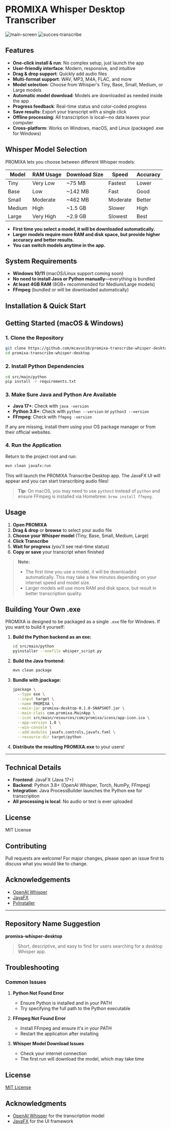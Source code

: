 # PROMIXA Whisper Desktop Transcriber

![main-screen](image.png) 
![succes-transcribe](image-1.png)


## Features

- **One-click install & run**: No complex setup, just launch the app
- **User-friendly interface**: Modern, responsive, and intuitive
- **Drag & drop support**: Quickly add audio files
- **Multi-format support**: WAV, MP3, M4A, FLAC, and more
- **Model selection**: Choose from Whisper's Tiny, Base, Small, Medium, or Large models
- **Automatic model download**: Models are downloaded as needed inside the app
- **Progress feedback**: Real-time status and color-coded progress
- **Save results**: Export your transcript with a single click
- **Offline processing**: All transcription is local—no data leaves your computer
- **Cross-platform**: Works on Windows, macOS, and Linux (packaged .exe for Windows)

## Whisper Model Selection

PROMIXA lets you choose between different Whisper models:

| Model   | RAM Usage | Download Size | Speed      | Accuracy   |
|---------|-----------|--------------|------------|------------|
| Tiny    | Very Low  | ~75 MB       | Fastest    | Lower      |
| Base    | Low       | ~142 MB      | Fast       | Good       |
| Small   | Moderate  | ~462 MB      | Moderate   | Better     |
| Medium  | High      | ~1.5 GB      | Slower     | High       |
| Large   | Very High | ~2.9 GB      | Slowest    | Best       |

- **First time you select a model, it will be downloaded automatically.**
- **Larger models require more RAM and disk space, but provide higher accuracy and better results.**
- **You can switch models anytime in the app.**

## System Requirements

- **Windows 10/11** (macOS/Linux support coming soon)
- **No need to install Java or Python manually**—everything is bundled
- **At least 4GB RAM** (8GB+ recommended for Medium/Large models)
- **FFmpeg** (bundled or will be downloaded automatically)

## Installation & Quick Start

## Getting Started (macOS & Windows)

### 1. Clone the Repository

```sh
git clone https://github.com/mcavus10/promixa-transcribe-whisper-desktop.git
cd promixa-transcribe-whisper-desktop
```

### 2. Install Python Dependencies

```sh
cd src/main/python
pip install -r requirements.txt
```

### 3. Make Sure Java and Python Are Available
- **Java 17+**: Check with `java -version`
- **Python 3.8+**: Check with `python --version` or `python3 --version`
- **FFmpeg**: Check with `ffmpeg -version`

If any are missing, install them using your OS package manager or from their official websites.

### 4. Run the Application

Return to the project root and run:

```sh
mvn clean javafx:run
```

This will launch the PROMIXA Transcribe Desktop app. The JavaFX UI will appear and you can start transcribing audio files!

> **Tip:** On macOS, you may need to use `python3` instead of `python` and ensure FFmpeg is installed via Homebrew: `brew install ffmpeg`.

## Usage

1. **Open PROMIXA**
2. **Drag & drop** or **browse** to select your audio file
3. **Choose your Whisper model** (Tiny, Base, Small, Medium, Large)
4. **Click Transcribe**
5. **Wait for progress** (you'll see real-time status)
6. **Copy or save** your transcript when finished

> **Note:**
> - The first time you use a model, it will be downloaded automatically. This may take a few minutes depending on your internet speed and model size.
> - Larger models will use more RAM and disk space, but result in better transcription quality.


## Building Your Own .exe

PROMIXA is designed to be packaged as a single `.exe` file for Windows. If you want to build it yourself:

1. **Build the Python backend as an exe:**
   ```sh
   cd src/main/python
   pyinstaller --onefile whisper_script.py
   ```
2. **Build the Java frontend:**
   ```sh
   mvn clean package
   ```
3. **Bundle with jpackage:**
   ```sh
   jpackage \
     --type exe \
     --input target \
     --name PROMIXA \
     --main-jar promixa-desktop-0.1.0-SNAPSHOT.jar \
     --main-class com.promixa.MainApp \
     --icon src/main/resources/com/promixa/icons/app-icon.ico \
     --app-version 1.0 \
     --win-console \
     --add-modules javafx.controls,javafx.fxml \
     --resource-dir target/python
   ```
4. **Distribute the resulting PROMIXA.exe** to your users!

---

## Technical Details

- **Frontend**: JavaFX (Java 17+)
- **Backend**: Python 3.8+ (OpenAI Whisper, Torch, NumPy, FFmpeg)
- **Integration**: Java ProcessBuilder launches the Python exe for transcription
- **All processing is local**: No audio or text is ever uploaded

## License

MIT License

## Contributing

Pull requests are welcome! For major changes, please open an issue first to discuss what you would like to change.

## Acknowledgements

- [OpenAI Whisper](https://github.com/openai/whisper)
- [JavaFX](https://openjfx.io/)
- [PyInstaller](https://pyinstaller.org/)

---

## Repository Name Suggestion

**promixa-whisper-desktop**

> Short, descriptive, and easy to find for users searching for a desktop Whisper app.


## Troubleshooting

### Common Issues

1. **Python Not Found Error**
   - Ensure Python is installed and in your PATH
   - Try specifying the full path to the Python executable

2. **FFmpeg Not Found Error**
   - Install FFmpeg and ensure it's in your PATH
   - Restart the application after installing

3. **Whisper Model Download Issues**
   - Check your internet connection
   - The first run will download the model, which may take time

## License

[MIT License](LICENSE)

## Acknowledgments

- [OpenAI Whisper](https://github.com/openai/whisper) for the transcription model
- [JavaFX](https://openjfx.io/) for the UI framework
